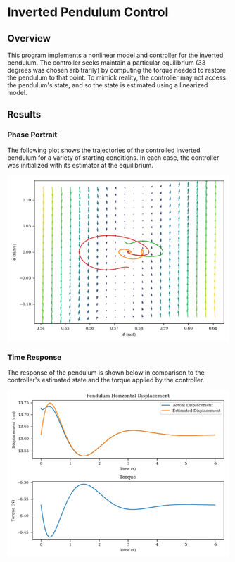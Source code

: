 # Inverted Pendulum Control

## Overview

This program implements a nonlinear model and controller for the inverted pendulum. The controller seeks maintain a particular equilibrium (33 degrees was chosen arbitrarily) by computing the torque needed to restore the pendulum to that point. To mimick reality, the controller may not access the pendulum's state, and so the state is estimated using a linearized model.

## Results

### Phase Portrait

The following plot shows the trajectories of the controlled inverted pendulum for a variety of starting conditions. In each case, the controller was initialized with its estimator at the equilibrium.

![Controlled inverted pendulum phase portrait](phase-portrait.png)

### Time Response

The response of the pendulum is shown below in comparison to the controller's estimated state and the torque applied by the controller.

![Controlled inverted pendulum time response](time-response.png)
